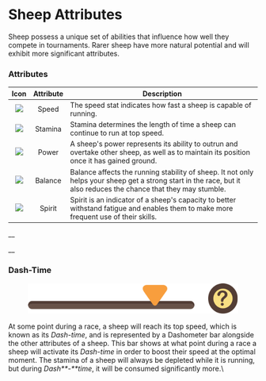 # Sheep Attributes

Sheep possess a unique set of abilities that influence how well they compete in tournaments. Rarer sheep have more natural potential and will exhibit more significant attributes.



### **Attributes**

|                          Icon                          | Attribute | Description                                                                                                                                                        |
| :----------------------------------------------------: | :-------: | ------------------------------------------------------------------------------------------------------------------------------------------------------------------ |
|     ![](../../.gitbook/assets/icon\_st\_speed.png)     |   Speed   | The speed stat indicates how fast a sheep is capable of running.                                                                                                   |
| ![](<../../.gitbook/assets/icon\_st\_stamina (1).png>) |  Stamina  | Stamina determines the length of time a sheep can continue to run at top speed.                                                                                    |
|     ![](../../.gitbook/assets/icon\_st\_power.png)     |   Power   | A sheep's power represents its ability to outrun and overtake other sheep, as well as to maintain its position once it has gained ground.                          |
|    ![](../../.gitbook/assets/icon\_st\_balance.png)    |  Balance  | Balance affects the running stability of sheep. It not only helps your sheep get a strong start in the race, but it also reduces the chance that they may stumble. |
|   ![](../../.gitbook/assets/icon\_st\_mentality.png)   |   Spirit  | Spirit is an indicator of a sheep's capacity to better withstand fatigue and enables them to make more frequent use of their skills.                               |

__

__

### **Dash-Time**

<figure><img src="../../.gitbook/assets/dash_time.png" alt=""><figcaption></figcaption></figure>

At some point during a race, a sheep will reach its top speed, which is known as its _Dash-time_, and is represented by a Dashometer bar alongside the other attributes of a sheep. This bar shows at what point during a race a sheep will activate its _Dash-time_ in order to boost their speed at the optimal moment. The stamina of a sheep will always be depleted while it is running, but during _Dash**-**time_, it will be consumed significantly more.\




